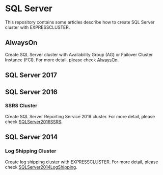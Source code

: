# SQL Server
This repository contains some articles describe how to create SQL Server cluster with EXPRESSCLUSTER.

## AlwaysOn
Create SQL Server cluster with Availability Group (AG) or Failover Cluster Instance (FCI). For more detail, please check [AlwaysOn](https://github.com/EXPRESSCLUSTER/SQLServer/tree/master/AlwaysOn).

## SQL Server 2017

## SQL Server 2016
### SSRS Cluster
Create SQL Server Reporting Service 2016 cluster. For more detail, please check [SQLServer2016SSRS](https://github.com/EXPRESSCLUSTER/SQLServer/blob/master/SQLserver2016SSRS.md).

## SQL Server 2014
### Log Shipping Cluster 
Create log shipping cluster with EXPRESSCLUSTER. For more detail, please check [SQLServer2014LogShipping](https://github.com/EXPRESSCLUSTER/SQLServer/blob/master/SQLServer2014LogShipping.md).
